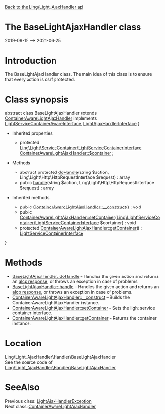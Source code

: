 [Back to the Ling/Light_AjaxHandler api](https://github.com/lingtalfi/Light_AjaxHandler/blob/master/doc/api/Ling/Light_AjaxHandler.md)



The BaseLightAjaxHandler class
================
2019-09-19 --> 2021-06-25






Introduction
============

The BaseLightAjaxHandler class.
The main idea of this class is to ensure that every action is csrf protected.



Class synopsis
==============


abstract class <span class="pl-k">BaseLightAjaxHandler</span> extends [ContainerAwareLightAjaxHandler](https://github.com/lingtalfi/Light_AjaxHandler/blob/master/doc/api/Ling/Light_AjaxHandler/Handler/ContainerAwareLightAjaxHandler.md) implements [LightServiceContainerAwareInterface](https://github.com/lingtalfi/Light/blob/master/doc/api/Ling/Light/ServiceContainer/LightServiceContainerAwareInterface.md), [LightAjaxHandlerInterface](https://github.com/lingtalfi/Light_AjaxHandler/blob/master/doc/api/Ling/Light_AjaxHandler/Handler/LightAjaxHandlerInterface.md) {

- Inherited properties
    - protected [Ling\Light\ServiceContainer\LightServiceContainerInterface](https://github.com/lingtalfi/Light/blob/master/doc/api/Ling/Light/ServiceContainer/LightServiceContainerInterface.md) [ContainerAwareLightAjaxHandler::$container](#property-container) ;

- Methods
    - abstract protected [doHandle](https://github.com/lingtalfi/Light_AjaxHandler/blob/master/doc/api/Ling/Light_AjaxHandler/Handler/BaseLightAjaxHandler/doHandle.md)(string $action, Ling\Light\Http\HttpRequestInterface $request) : array
    - public [handle](https://github.com/lingtalfi/Light_AjaxHandler/blob/master/doc/api/Ling/Light_AjaxHandler/Handler/BaseLightAjaxHandler/handle.md)(string $action, Ling\Light\Http\HttpRequestInterface $request) : array

- Inherited methods
    - public [ContainerAwareLightAjaxHandler::__construct](https://github.com/lingtalfi/Light_AjaxHandler/blob/master/doc/api/Ling/Light_AjaxHandler/Handler/ContainerAwareLightAjaxHandler/__construct.md)() : void
    - public [ContainerAwareLightAjaxHandler::setContainer](https://github.com/lingtalfi/Light_AjaxHandler/blob/master/doc/api/Ling/Light_AjaxHandler/Handler/ContainerAwareLightAjaxHandler/setContainer.md)([Ling\Light\ServiceContainer\LightServiceContainerInterface](https://github.com/lingtalfi/Light/blob/master/doc/api/Ling/Light/ServiceContainer/LightServiceContainerInterface.md) $container) : void
    - protected [ContainerAwareLightAjaxHandler::getContainer](https://github.com/lingtalfi/Light_AjaxHandler/blob/master/doc/api/Ling/Light_AjaxHandler/Handler/ContainerAwareLightAjaxHandler/getContainer.md)() : [LightServiceContainerInterface](https://github.com/lingtalfi/Light/blob/master/doc/api/Ling/Light/ServiceContainer/LightServiceContainerInterface.md)

}






Methods
==============

- [BaseLightAjaxHandler::doHandle](https://github.com/lingtalfi/Light_AjaxHandler/blob/master/doc/api/Ling/Light_AjaxHandler/Handler/BaseLightAjaxHandler/doHandle.md) &ndash; Handles the given action and returns an [alcp response](https://github.com/lingtalfi/Light_AjaxHandler/blob/master/doc/pages/ajax-light-communication-protocol.md), or throws an exception in case of problems.
- [BaseLightAjaxHandler::handle](https://github.com/lingtalfi/Light_AjaxHandler/blob/master/doc/api/Ling/Light_AjaxHandler/Handler/BaseLightAjaxHandler/handle.md) &ndash; Handles the given action and returns an [alcp response](https://github.com/lingtalfi/Light_AjaxHandler/blob/master/doc/pages/ajax-light-communication-protocol.md), or throws an exception in case of problems.
- [ContainerAwareLightAjaxHandler::__construct](https://github.com/lingtalfi/Light_AjaxHandler/blob/master/doc/api/Ling/Light_AjaxHandler/Handler/ContainerAwareLightAjaxHandler/__construct.md) &ndash; Builds the ContainerAwareLightAjaxHandler instance.
- [ContainerAwareLightAjaxHandler::setContainer](https://github.com/lingtalfi/Light_AjaxHandler/blob/master/doc/api/Ling/Light_AjaxHandler/Handler/ContainerAwareLightAjaxHandler/setContainer.md) &ndash; Sets the light service container interface.
- [ContainerAwareLightAjaxHandler::getContainer](https://github.com/lingtalfi/Light_AjaxHandler/blob/master/doc/api/Ling/Light_AjaxHandler/Handler/ContainerAwareLightAjaxHandler/getContainer.md) &ndash; Returns the container instance.





Location
=============
Ling\Light_AjaxHandler\Handler\BaseLightAjaxHandler<br>
See the source code of [Ling\Light_AjaxHandler\Handler\BaseLightAjaxHandler](https://github.com/lingtalfi/Light_AjaxHandler/blob/master/Handler/BaseLightAjaxHandler.php)



SeeAlso
==============
Previous class: [LightAjaxHandlerException](https://github.com/lingtalfi/Light_AjaxHandler/blob/master/doc/api/Ling/Light_AjaxHandler/Exception/LightAjaxHandlerException.md)<br>Next class: [ContainerAwareLightAjaxHandler](https://github.com/lingtalfi/Light_AjaxHandler/blob/master/doc/api/Ling/Light_AjaxHandler/Handler/ContainerAwareLightAjaxHandler.md)<br>
